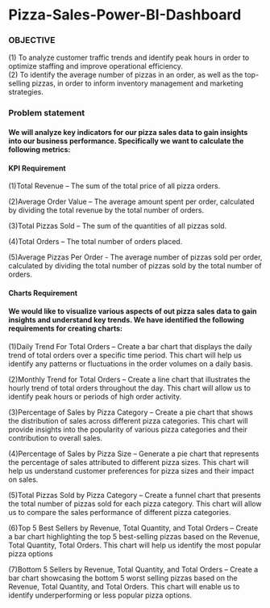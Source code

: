 # Pizza-Sales-Power-BI-Dashboard
### OBJECTIVE
(1) To analyze customer traffic trends and identify peak hours in order to optimize staffing and improve operational efficiency. <br />
(2) To identify the average number of pizzas in an order, as well as the top-selling pizzas, in order to inform inventory management and marketing strategies. <br />

### Problem statement
#### We will analyze key indicators for our pizza sales data to gain insights into our business performance. Specifically we want to calculate the following metrics:
#### KPI Requirement

(1)Total Revenue – The sum of the total price of all pizza orders.

(2)Average Order Value – The average amount spent per order, calculated by dividing the total revenue by the total number of orders.

(3)Total Pizzas Sold – The sum of the quantities of all pizzas sold.

(4)Total Orders – The total number of orders placed.

(5)Average Pizzas Per Order - The average number of pizzas sold per order, calculated by dividing the total number of pizzas sold by the total number of orders.

#### Charts Requirement

#### We would like to visualize various aspects of out pizza sales data to gain insights and understand key trends. We have identified the following requirements for creating charts:

(1)Daily Trend For Total Orders – Create a bar chart that displays the daily trend of total orders over a specific time period. This chart will help us identify any patterns or fluctuations in the order volumes on a daily basis.

(2)Monthly Trend for Total Orders – Create a line chart that illustrates the hourly trend of total orders throughout the day. This chart will allow us to identify peak hours or periods of high order activity.

(3)Percentage of Sales by Pizza Category – Create a pie chart that shows the distribution of sales across different pizza categories. This chart will provide insights into the popularity of various pizza categories and their contribution to overall sales.

(4)Percentage of Sales by Pizza Size – Generate a pie chart that represents the percentage of sales attributed to different pizza sizes. This chart will help us understand customer preferences for pizza sizes and their impact on sales.

(5)Total Pizzas Sold by Pizza Category – Create a funnel chart that presents the total number of pizzas sold for each pizza category. This chart will allow us to compare the sales performance of different pizza categories.

(6)Top 5 Best Sellers by Revenue, Total Quantity, and Total Orders – Create a bar chart highlighting the top 5 best-selling pizzas based on the Revenue, Total Quantity, Total Orders. This chart will help us identify the most popular pizza options

(7)Bottom 5 Sellers by Revenue, Total Quantity, and Total Orders – Create a bar chart showcasing the bottom 5 worst selling pizzas based on the Revenue, Total Quantity, and Total Orders. This chart will enable us to identify underperforming or less popular pizza options.
